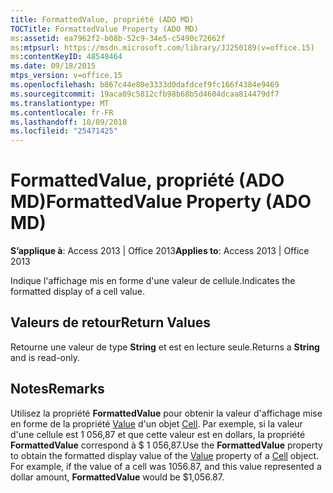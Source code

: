 ```yaml
---
title: FormattedValue, propriété (ADO MD)
TOCTitle: FormattedValue Property (ADO MD)
ms:assetid: ea7962f2-b08b-52c9-34e5-c5490c72662f
ms:mtpsurl: https://msdn.microsoft.com/library/JJ250189(v=office.15)
ms:contentKeyID: 48548464
ms.date: 09/18/2015
mtps_version: v=office.15
ms.openlocfilehash: b867c44e80e3333d0dafdcef9fc166f4384e9469
ms.sourcegitcommit: 19aca09c5812cfb98b68b5d4604dcaa814479df7
ms.translationtype: MT
ms.contentlocale: fr-FR
ms.lasthandoff: 10/09/2018
ms.locfileid: "25471425"
---
```

# <a name="formattedvalue-property-ado-md"></a><span data-ttu-id="5f556-102">FormattedValue, propriété (ADO MD)</span><span class="sxs-lookup"><span data-stu-id="5f556-102">FormattedValue Property (ADO MD)</span></span>


<span data-ttu-id="5f556-103">**S’applique à**: Access 2013 | Office 2013</span><span class="sxs-lookup"><span data-stu-id="5f556-103">**Applies to**: Access 2013 | Office 2013</span></span>

<span data-ttu-id="5f556-104">Indique l'affichage mis en forme d'une valeur de cellule.</span><span class="sxs-lookup"><span data-stu-id="5f556-104">Indicates the formatted display of a cell value.</span></span>

## <a name="return-values"></a><span data-ttu-id="5f556-105">Valeurs de retour</span><span class="sxs-lookup"><span data-stu-id="5f556-105">Return Values</span></span>

<span data-ttu-id="5f556-106">Retourne une valeur de type **String** et est en lecture seule.</span><span class="sxs-lookup"><span data-stu-id="5f556-106">Returns a **String** and is read-only.</span></span>

## <a name="remarks"></a><span data-ttu-id="5f556-107">Notes</span><span class="sxs-lookup"><span data-stu-id="5f556-107">Remarks</span></span>

<span data-ttu-id="5f556-p101">Utilisez la propriété **FormattedValue** pour obtenir la valeur d'affichage mise en forme de la propriété [Value](value-property-ado-md.md) d'un objet [Cell](cell-object-ado-md.md). Par exemple, si la valeur d'une cellule est 1 056,87 et que cette valeur est en dollars, la propriété **FormattedValue** correspond à $ 1 056,87.</span><span class="sxs-lookup"><span data-stu-id="5f556-p101">Use the **FormattedValue** property to obtain the formatted display value of the [Value](value-property-ado-md.md) property of a [Cell](cell-object-ado-md.md) object. For example, if the value of a cell was 1056.87, and this value represented a dollar amount, **FormattedValue** would be $1,056.87.</span></span>

